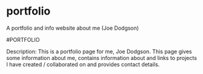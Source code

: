 # portfolio
A portfolio and info website about me (Joe Dodgson)

#PORTFOLIO

Description: This is a portfolio page for me, Joe Dodgson. This page gives some information about me, contains information about and links to projects I have created / collaborated on and provides contact details.

